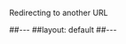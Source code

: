 <!DOCTYPE html>
<html>
   <head>
      <title>HTML Meta Tag</title>
      <meta http-equiv = "refresh" content = "3; url = https://www.qries.com" />
   </head>
   <body>
      <p>Redirecting to another URL</p>
   </body>
</html>

##---
##layout: default
##---